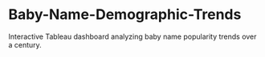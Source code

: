 # Baby-Name-Demographic-Trends
Interactive Tableau dashboard analyzing baby name popularity trends over a century.
